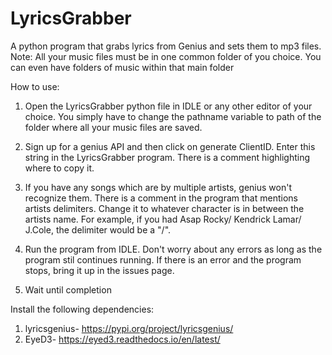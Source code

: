 # LyricsGrabber
A python program that grabs lyrics from Genius and sets them to mp3 files. Note: All your music files must be in one common folder of you choice. You can even have folders of music within that main folder

How to use:
1. Open the LyricsGrabber python file in IDLE or any other editor of your choice. You simply have to change the pathname variable to path of the folder where all your music files are saved.

2. Sign up for a genius API and then click on generate ClientID. Enter this string in the LyricsGrabber program. There is a comment highlighting where to copy it.

3. If you have any songs which are by multiple artists, genius won't recognize them. There is a comment in the program that mentions artists delimiters. Change it to whatever character is in between the artists name. For example, if you had Asap Rocky/ Kendrick Lamar/ J.Cole, the delimiter would be a "/".

4. Run the program from IDLE. Don't worry about any errors as long as the program stil continues running. If there is an error and the program stops, bring it up in the issues page.

5. Wait until completion

Install the following dependencies:
1. lyricsgenius- https://pypi.org/project/lyricsgenius/
2. EyeD3- https://eyed3.readthedocs.io/en/latest/
